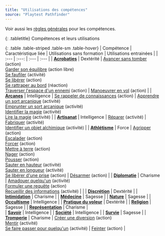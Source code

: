 ```yaml
---
title: "Utilisations des compétences"
source: "Playtest Pathfinder"
---
```


Voir aussi les [règles générales](compétences.html) pour les compétences.

{: .tabletitle}
Compétences et leurs utilisations

{: .table .table-striped .table-sm .table-hover}
| Compétence | Caractéristique liée | Utilisations sans formation | Utilisations entrainées |
| :--- | :---: | :--- | :--- |
| [**Acrobaties**](acrobaties.html) | Dextérité | [Avancer sans tomber](acrobaties.html#avancer-sans-tomber) (action)<br/>[Garder son équilibre](acrobaties.html#garder-son-équilibre) (action libre)<br/>[Se faufiler](acrobaties.html#se-faufiler) (activité)<br/>[Se libérer](acrobaties.html#se-libérer) (action)<br/>[Se rattraper au bord](acrobaties.html#se-rattraper-au-bord) (réaction)<br/>[Traverser l'espace d'un ennemi](acrobaties.html#traverser-lespace-dun-ennemi) (action) | [Manoeuvrer en vol](acrobaties.html#manoeuvrer-en-vol) (action) |
| [**Arcanes**](arcanes.html) | Intelligence | [Se rappeler de connaissances](arcanes.html#se-rappeler) (action) | [Apprendre un sort arcanique](arcanes.html#apprendre-un-sort-arcanique) (activité)<br/>[Emprunter un sort arcanique](arcanes.html#emprunter-un-sort-arcanique) (activité)<br/>[Identifier la magie](arcanes.html#identifier-la-magie) (activité)<br/>[Lire la magie](arcanes.html#lire-la-magie) (activité) |
| [**Artisanat**](artisanat.html) | Intelligence | [Réparer](artisanat.html#réparer) (activité) | [Fabriquer](artisanat.html#fabriquer) (activité)<br/>[Identifier un objet alchimique](artisanat.html#identifier-un-objet-alchimique) (activité) |
| [**Athlétisme**](athlétisme.html) | Force | [Agripper](athlétisme.html#agripper) (action)<br/>[Escalader](athlétisme.html#escalader) (action)<br/>[Forcer](athlétisme.html#forcer) (action)<br/>[Mettre à terre](athlétisme.html#mettre-à-terre) (action)<br/>[Nager](athlétisme.html#nager) (action)<br/>[Pousser](athlétisme.html#pousser) (action)<br/>[Sauter en hauteur](athlétisme.html#sauter-en-hauteur) (activité)<br/>[Sauter en longueur](athlétisme.html#sauter-en-longueur) (activité)<br/>[Se libérer d'une prise](athlétisme.html#se-libérer-dune-prise) (action) | [Désarmer](athlétisme.html#désarmer) (action) |
| [**Diplomatie**](diplomatie.html) | Charisme | [Amadouer quelqu'un](diplomatie.html#amadouer) (activité)<br/>[Formuler une requête](diplomatie.html#formuler-une-requête) (action)<br/>[Recueillir des informations](diplomatie.html#recueillir-des-informations) (activité) | |
| [**Discrétion**](discrétion.html) | Dextérité | 
| [**Intimidation**](intimidation.html) | Charisme | 
| [**Médecine**](médecine.html) | Sagesse | 
| [**Nature**](nature.html) | Sagesse | 
| [**Occultisme**](occultisme.html) | Intelligence | 
| [**Pratique du voleur**](pratique-du-voleur.html) | Dextérité | 
| [**Religion**](religion.html) | Sagesse | 
| [**Représentation**](représentation.html) | Charisme |  
| [**Savoir**](savoir.html) | Intelligence | 
| [**Société**](société.html) | Intelligence | 
| [**Survie**](survie.html) | Sagesse | 
| [**Tromperie**](tromperie.html) | Charisme | [Créer une diversion](tromperie.html#créer-une-diversion) (action)<br/>[Mentir](tromperie.html#mentir) (activité)<br/>[Se faire passer pour quelqu'un](tromperie.html#se-faire-passer) (activité) | [Feinter](tromperie.html#feinter) (action) |

